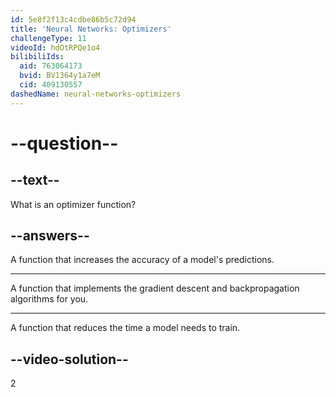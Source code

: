 ```yaml
---
id: 5e8f2f13c4cdbe86b5c72d94
title: 'Neural Networks: Optimizers'
challengeType: 11
videoId: hdOtRPQe1o4
bilibiliIds:
  aid: 763064173
  bvid: BV1364y1a7eM
  cid: 409130557
dashedName: neural-networks-optimizers
---
```


# --question--

## --text--

What is an optimizer function?

## --answers--

A function that increases the accuracy of a model's predictions.

---

A function that implements the gradient descent and backpropagation algorithms for you.

---

A function that reduces the time a model needs to train.

## --video-solution--

2

